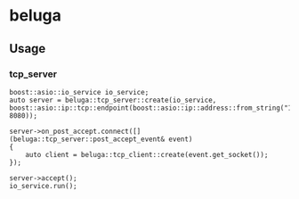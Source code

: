 # beluga
## Usage
### tcp_server
    boost::asio::io_service io_service;
    auto server = beluga::tcp_server::create(io_service, boost::asio::ip::tcp::endpoint(boost::asio::ip::address::from_string("127.0.0.1"), 8080));
    
	server->on_post_accept.connect([] (beluga::tcp_server::post_accept_event& event)
	{
		auto client = beluga::tcp_client::create(event.get_socket());
	});

	server->accept();
	io_service.run();
